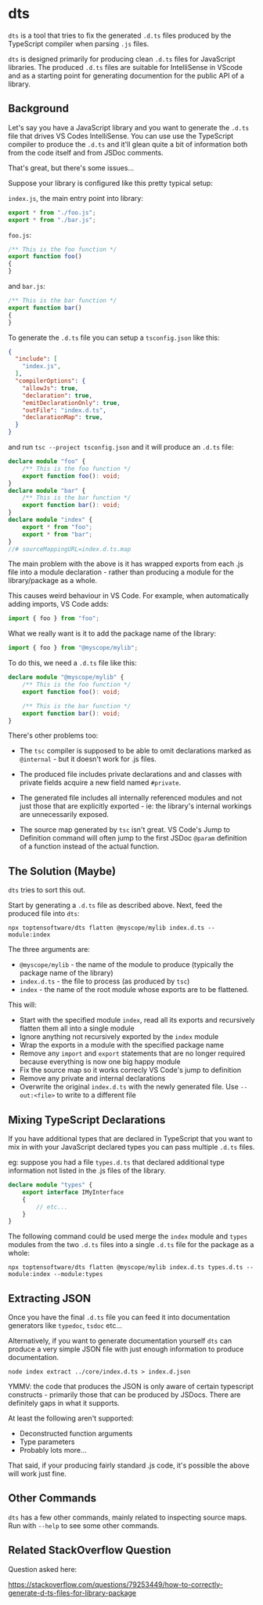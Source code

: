 # dts

`dts` is a tool that tries to fix the generated `.d.ts` files 
produced by the TypeScript compiler when parsing `.js` files.

`dts` is designed primarily for producing clean `.d.ts` files 
for JavaScript libraries.  The produced `.d.ts` files are suitable
for IntelliSense in VScode and as a starting point for generating 
documention for the public API of a library.


## Background

Let's say you have a JavaScript library and you want to generate the
`.d.ts` file that drives VS Codes IntelliSense.  You can use use
the TypeScript compiler to produce the `.d.ts` and it'll glean quite
a bit of information both from the code itself and from JSDoc comments.  

That's great, but there's some issues...

Suppose your library is configured like this pretty typical setup:

`index.js`, the main entry point into library:

```js
export * from "./foo.js";
export * from "./bar.js";
```

`foo.js`:

```js
/** This is the foo function */
export function foo()
{
}
```

and `bar.js`:

```js
/** This is the bar function */
export function bar()
{
}
```

To generate the `.d.ts` file you can setup a `tsconfig.json` like this:

```json
{
  "include": [
    "index.js",
  ],
  "compilerOptions": {
    "allowJs": true,
    "declaration": true,
    "emitDeclarationOnly": true,
    "outFile": "index.d.ts",
    "declarationMap": true,
  }
}
```

and run `tsc --project tsconfig.json` and it will produce an 
`.d.ts` file:

```typescript
declare module "foo" {
    /** This is the foo function */
    export function foo(): void;
}
declare module "bar" {
    /** This is the bar function */
    export function bar(): void;
}
declare module "index" {
    export * from "foo";
    export * from "bar";
}
//# sourceMappingURL=index.d.ts.map
```

The main problem with the above is it has wrapped exports from
each .js file into a module declaration - rather than producing
a module for the library/package as a whole.

This causes weird behaviour in VS Code.  For example, when 
automatically adding imports, VS Code adds:

```js
import { foo } from "foo";
```

What we really want is it to add the package name of the library:

```js
import { foo } from "@myscope/mylib";
```


To do this, we need a `.d.ts` file like this:

```typescript
declare module "@myscope/mylib" {
    /** This is the foo function */
    export function foo(): void;

    /** This is the bar function */
    export function bar(): void;
}
```

There's other problems too:

* The `tsc` compiler is supposed to be able to omit declarations
  marked as `@internal` - but it doesn't work for .js files.

* The produced file includes private declarations and and classes
  with private fields acquire a new field named `#private`.

* The generated file includes all internally referenced modules
  and not just those that are explicitly exported - ie: the 
  library's internal workings are unnecessarily exposed.

* The source map generated by `tsc` isn't great. VS Code's Jump 
  to Definition command will often jump to the first JSDoc `@param` 
  definition of a function instead of the actual function.



## The Solution (Maybe)

`dts` tries to sort this out.  

Start by generating a `.d.ts` file as described above.  Next, feed
the produced file into `dts`:

```
npx toptensoftware/dts flatten @myscope/mylib index.d.ts --module:index
```

The three arguments are:

* `@myscope/mylib` - the name of the module to produce (typically 
  the package name of the library)
* `index.d.ts` - the file to process (as produced by `tsc`)
* `index` - the name of the root module whose exports are to be
  flattened.

This will:

* Start with the specified module `index`, read all its exports
  and recursively flatten them all into a single module
* Ignore anything not recursively exported by the `index` module
* Wrap the exports in a module with the specified package name
* Remove any `import` and `export` statements that are no longer 
  required because everything is now one big happy module
* Fix the source map so it works correcly VS Code's jump to 
  definition
* Remove any private and internal declarations
* Overwrite the original `index.d.ts` with the newly generated
  file.  Use `--out:<file>` to write to a different file


## Mixing TypeScript Declarations

If you have additional types that are declared in TypeScript
that you want to mix in with your JavaScript declared types
you can pass multiple `.d.ts` files.

eg: suppose you had a file `types.d.ts` that declared additional
type information not listed in the .js files of the library.

```ts
declare module "types" {
    export interface IMyInterface 
    {
        // etc...
    }
}
```

The following command could be used merge the `index` module and 
`types` modules from the two `.d.ts` files into a single `.d.ts`
file for the package as a whole:

```
npx toptensoftware/dts flatten @myscope/mylib index.d.ts types.d.ts --module:index --module:types
```


## Extracting JSON

Once you have the final `.d.ts` file you can feed it into
documentation generators like `typedoc`, `tsdoc` etc...

Alternatively, if you want to generate documentation yourself
`dts` can produce a very simple JSON file with just
enough information to produce documentation.

```
node index extract ../core/index.d.ts > index.d.json
```

YMMV: the code that produces the JSON is only aware of certain
typescript constructs - primarily those that can be produced
by JSDocs.  There are definitely gaps in what it supports. 

At least the following aren't supported:

* Deconstructed function arguments
* Type parameters
* Probably lots more...

That said, if your producing fairly standard .js code, it's 
possible the above will work just fine.



## Other Commands

`dts` has a few other commands, mainly related to inspecting 
source maps.  Run with `--help` to see some other commands.


## Related StackOverflow Question

Question asked here:

https://stackoverflow.com/questions/79253449/how-to-correctly-generate-d-ts-files-for-library-package